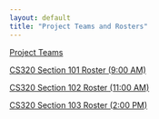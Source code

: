 ```yaml
---
layout: default
title: "Project Teams and Rosters"
---
```


[Project Teams](CS320-Sp19-Teams.pdf)

[CS320 Section 101 Roster (9:00 AM)](CS320-Sp19-101-roster.pdf)

[CS320 Section 102 Roster (11:00 AM)](CS320-Sp19-102-roster.pdf)

[CS320 Section 103 Roster (2:00 PM)](CS320-Sp19-103-roster.pdf)